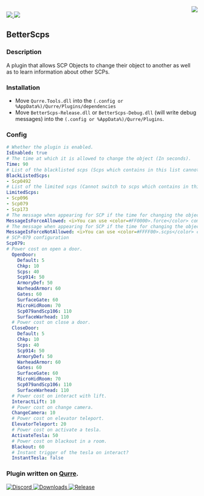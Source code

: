 <img src="https://cdn.fydne.xyz/qurre/Qurre-web_ol.gif" align="right" />
<p>
   <a href="https://github.com/I-Aureate-I/BetterScps/releases/latest">
     <img src="https://img.shields.io/github/downloads/I-Aureate-I/BetterScps/total.svg" />
   </a>
   <a href="https://github.com/I-Aureate-I/BetterScps/commits/master">
     <img src="https://img.shields.io/github/commits-since/I-Aureate-I/BetterScps/latest?include_prereleases" />
   </a>
</p>

## BetterScps
### Description
A plugin that allows SCP Objects to change their object to another as well as to learn information about other SCPs.
### Installation
* Move `Qurre.Tools.dll` into the `(.config or %AppData%)/Qurre/Plugins/dependencies`
* Move `BetterScps-Release.dll` or `BetterScps-Debug.dll` (will write debug messages) into the `(.config or %AppData%)/Qurre/Plugins`.
### Config
```yaml
# Whether the plugin is enabled.
IsEnabled: true
# The time at which it is allowed to change the object (In seconds).
Time: 90
# List of the blacklisted scps (Scps which contains in this list cannot use switch command).
BlackListedScps:
- Scp0492
# List of the limited scps (Cannot switch to scps which contains in this list if he is already spawn in the map).
LimitedScps:
- Scp096
- Scp079
- Scp173
# The message when appearing for SCP if the time for changing the object has not yet passed.
MessageIsForceAllowed: <i>You can use <color=#FF0000>.force</color> command to switch your object or <color=#FFFF00>.scps</color> command to find out the status of all objects</i>
# The message when appearing for SCP if the time for changing the object has already passed.
MessageIsForceNotAllowed: <i>You can use <color=#FFFF00>.scps</color> command to find out the status of all objects</i>
# SCP-079 configuration
Scp079:
# Power cost on open a door.
  OpenDoor:
    Default: 5
    Chkp: 10
    Scps: 40
    Scp914: 50
    ArmoryDef: 50
    WarheadArmor: 60
    Gates: 60
    SurfaceGate: 60
    MicroHidRoom: 70
    Scp079andScp106: 110
    SurfaceWarhead: 110
  # Power cost on close a door.
  CloseDoor:
    Default: 5
    Chkp: 10
    Scps: 40
    Scp914: 50
    ArmoryDef: 50
    WarheadArmor: 60
    Gates: 60
    SurfaceGate: 60
    MicroHidRoom: 70
    Scp079andScp106: 110
    SurfaceWarhead: 110
  # Power cost on interact with lift.
  InteractLift: 10
  # Power cost on change camera.
  ChangeCamera: 10
  # Power cost on elevator teleport.
  ElevatorTeleport: 20
  # Power cost on activate a tesla.
  ActivateTesla: 50
  # Power cost on blackout in a room.
  Blackout: 60
  # Instant trigger of the tesla on interact?
  InstantTesla: false
```
### Plugin written on [Qurre](https://github.com/Qurre-Team/Qurre-sl).  
<p>
   <a href="https://discord.gg/zGUqfJQebn" alt="Discord">
      <img src="https://discord.com/api/guilds/779412392651653130/embed.png" alt="Discord"/>
   </a>
   <a href="https://github.com/Qurre-Team/Qurre-sl/releases/latest" alt="Downloads">
      <img src="https://img.shields.io/github/downloads/Qurre-Team/Qurre-sl/total?color=%2300b813&style=plastic" alt="Downloads"/>
   </a>
   <a href="https://github.com/Qurre-Team/Qurre-sl/releases/latest" alt="Release">
      <img src="https://img.shields.io/github/v/release/Qurre-Team/Qurre-sl.svg?style=plastic" alt="Release"/>
   </a>
</p>
